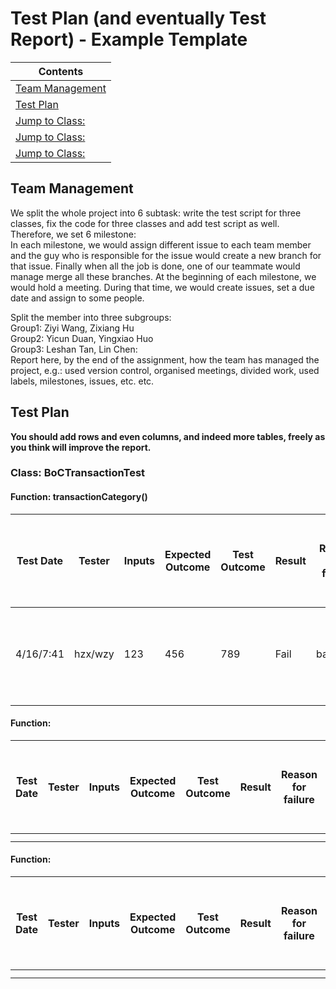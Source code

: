 # Test Plan (and eventually Test Report) - Example Template

|Contents|
|--------|
|[Team Management](#team-management)|
|[Test Plan](#test-plan)|
|[Jump to Class:](#class)|
|[Jump to Class:](#class)|
|[Jump to Class:](#class)|


## Team Management
We split the whole project into 6 subtask: write the test script for three classes,
fix the code for three classes and add test script as well.<br>
Therefore, we set 6 milestone:  
In each milestone, we would assign different issue to each team member
and the guy who is responsible for the issue would create a new branch for that issue. Finally when all the job is done, 
one of our teammate would manage merge all these branches.
At the beginning of each milestone, we would hold a meeting. During that time, we would create issues, set a due date and assign to some people.   

Split the member into three subgroups: <br>Group1: Ziyi Wang, Zixiang Hu <br>Group2: Yicun Duan, Yingxiao Huo <br>Group3: Leshan Tan, Lin Chen: <br>
Report here, by the end of the assignment, how the team has managed the project, e.g.: used version control, organised meetings, divided work, used labels, milestones, issues, etc. etc.

## Test Plan
**You should add rows and even columns, and indeed more tables, freely as you think will improve the report.**

### Class: BoCTransactionTest

#### Function: transactionCategory()

|Test Date|Tester|Inputs|Expected Outcome|Test Outcome|Result|Reason for failure|What is done to make it pass|
|----|----------------|------------|------|----|----|----|----|
| 4/16/7:41 | hzx/wzy | 123 | 456 |789|Fail|balbalabl|(这里空着直到改对了再添)|
| | | | |||||



#### Function:

| Test Date | Tester | Inputs | Expected Outcome | Test Outcome | Result | Reason for failure | What is done to make it pass |
| --------- | ------ | ------ | ---------------- | ------------ | ------ | ------------------ | ---------------------------- |
|           |        |        |                  |              |        |                    |                              |
|           |        |        |                  |              |        |                    |                              |



#### Function:

| Test Date | Tester | Inputs | Expected Outcome | Test Outcome | Result | Reason for failure | What is done to make it pass |
| --------- | ------ | ------ | ---------------- | ------------ | ------ | ------------------ | ---------------------------- |
|           |        |        |                  |              |        |                    |                              |
|           |        |        |                  |              |        |                    |                              |

